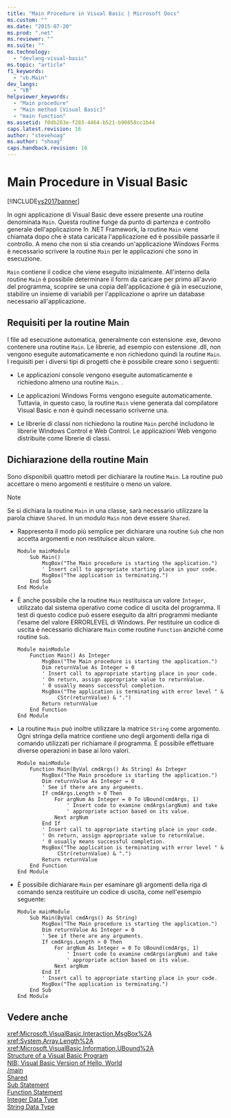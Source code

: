 ```yaml
---
title: "Main Procedure in Visual Basic | Microsoft Docs"
ms.custom: ""
ms.date: "2015-07-20"
ms.prod: ".net"
ms.reviewer: ""
ms.suite: ""
ms.technology: 
  - "devlang-visual-basic"
ms.topic: "article"
f1_keywords: 
  - "vb.Main"
dev_langs: 
  - "VB"
helpviewer_keywords: 
  - "Main procedure"
  - "Main method [Visual Basic]"
  - "main function"
ms.assetid: f0db283e-f283-4464-b521-b90858cc1b44
caps.latest.revision: 16
author: "stevehoag"
ms.author: "shoag"
caps.handback.revision: 16
---
```

# Main Procedure in Visual Basic
[!INCLUDE[vs2017banner](../../../visual-basic/developing-apps/includes/vs2017banner.md)]

In ogni applicazione di Visual Basic deve essere presente una routine denominata `Main`.  Questa routine funge da punto di partenza e controllo generale dell'applicazione  In .NET Framework, la routine `Main` viene chiamata dopo che è stata caricata l'applicazione ed è possibile passarle il controllo.  A meno che non si stia creando un'applicazione Windows Forms è necessario scrivere la routine `Main` per le applicazioni che sono in esecuzione.  
  
 `Main` contiene il codice che viene eseguito inizialmente.  All'interno della routine `Main` è possibile determinare il form da caricare per primo all'avvio del programma, scoprire se una copia dell'applicazione è già in esecuzione, stabilire un insieme di variabili per l'applicazione o aprire un database necessario all'applicazione.  
  
## Requisiti per la routine Main  
 I file ad esecuzione automatica, generalmente con estensione .exe, devono contenere una routine `Main`.  Le librerie, ad esempio con estensione .dll, non vengono eseguite automaticamente e non richiedono quindi la routine `Main`.  I requisiti per i diversi tipi di progetti che è possibile creare sono i seguenti:  
  
-   Le applicazioni console vengono eseguite automaticamente e richiedono almeno una routine `Main`.  .  
  
-   Le applicazioni Windows Forms vengono eseguite automaticamente.  Tuttavia, in questo caso, la routine `Main` viene generata dal compilatore Visual Basic e non è quindi necessario scriverne una.  
  
-   Le librerie di classi non richiedono la routine `Main` perché includono le librerie Windows Control e Web Control.  Le applicazioni Web vengono distribuite come librerie di classi.  
  
## Dichiarazione della routine Main  
 Sono disponibili quattro metodi per dichiarare la routine `Main`.  La routine può accettare o meno argomenti e restituire o meno un valore.  
  
> [!NOTE]
>  Se si dichiara la routine `Main` in una classe, sarà necessario utilizzare la parola chiave `Shared`.  In un modulo `Main` non deve essere `Shared`.  
  
-   Rappresenta il modo più semplice per dichiarare una routine `Sub` che non accetta argomenti e non restituisce alcun valore.  
  
    ```  
    Module mainModule  
        Sub Main()  
            MsgBox("The Main procedure is starting the application.")  
            ' Insert call to appropriate starting place in your code.  
            MsgBox("The application is terminating.")  
        End Sub  
    End Module  
    ```  
  
-   È anche possibile che la routine `Main` restituisca un valore `Integer`, utilizzato dal sistema operativo come codice di uscita del programma.  Il test di questo codice può essere eseguito da altri programmi mediante l'esame del valore ERRORLEVEL di Windows.  Per restituire un codice di uscita è necessario dichiarare `Main` come routine `Function` anziché come routine `Sub`.  
  
    ```  
    Module mainModule  
        Function Main() As Integer  
            MsgBox("The Main procedure is starting the application.")  
            Dim returnValue As Integer = 0  
            ' Insert call to appropriate starting place in your code.  
            ' On return, assign appropriate value to returnValue.  
            ' 0 usually means successful completion.  
            MsgBox("The application is terminating with error level " &  
                 CStr(returnValue) & ".")  
            Return returnValue  
        End Function  
    End Module  
    ```  
  
-   La routine `Main` può inoltre utilizzare la matrice `String` come argomento.  Ogni stringa della matrice contiene uno degli argomenti della riga di comando utilizzati per richiamare il programma.  È possibile effettuare diverse operazioni in base ai loro valori.  
  
    ```  
    Module mainModule  
        Function Main(ByVal cmdArgs() As String) As Integer  
            MsgBox("The Main procedure is starting the application.")  
            Dim returnValue As Integer = 0  
            ' See if there are any arguments.  
            If cmdArgs.Length > 0 Then  
                For argNum As Integer = 0 To UBound(cmdArgs, 1)  
                    ' Insert code to examine cmdArgs(argNum) and take  
                    ' appropriate action based on its value.  
                Next argNum  
            End If  
            ' Insert call to appropriate starting place in your code.  
            ' On return, assign appropriate value to returnValue.  
            ' 0 usually means successful completion.  
            MsgBox("The application is terminating with error level " &  
                 CStr(returnValue) & ".")  
            Return returnValue  
        End Function  
    End Module  
    ```  
  
-   È possibile dichiarare `Main` per esaminare gli argomenti della riga di comando senza restituire un codice di uscita, come nell'esempio seguente:  
  
    ```  
    Module mainModule  
        Sub Main(ByVal cmdArgs() As String)  
            MsgBox("The Main procedure is starting the application.")  
            Dim returnValue As Integer = 0  
            ' See if there are any arguments.  
            If cmdArgs.Length > 0 Then  
                For argNum As Integer = 0 To UBound(cmdArgs, 1)  
                    ' Insert code to examine cmdArgs(argNum) and take  
                    ' appropriate action based on its value.  
                Next argNum  
            End If  
            ' Insert call to appropriate starting place in your code.  
            MsgBox("The application is terminating.")  
        End Sub  
    End Module  
    ```  
  
## Vedere anche  
 <xref:Microsoft.VisualBasic.Interaction.MsgBox%2A>   
 <xref:System.Array.Length%2A>   
 <xref:Microsoft.VisualBasic.Information.UBound%2A>   
 [Structure of a Visual Basic Program](../../../visual-basic/programming-guide/program-structure/structure-of-a-visual-basic-program.md)   
 [NIB: Visual Basic Version of Hello, World](http://msdn.microsoft.com/it-it/9d030b60-e148-4366-a462-69532f02294c)   
 [\/main](../../../visual-basic/reference/command-line-compiler/main.md)   
 [Shared](../../../visual-basic/language-reference/modifiers/shared.md)   
 [Sub Statement](../../../visual-basic/language-reference/statements/sub-statement.md)   
 [Function Statement](../../../visual-basic/language-reference/statements/function-statement.md)   
 [Integer Data Type](../../../visual-basic/language-reference/data-types/integer-data-type.md)   
 [String Data Type](../../../visual-basic/language-reference/data-types/string-data-type.md)